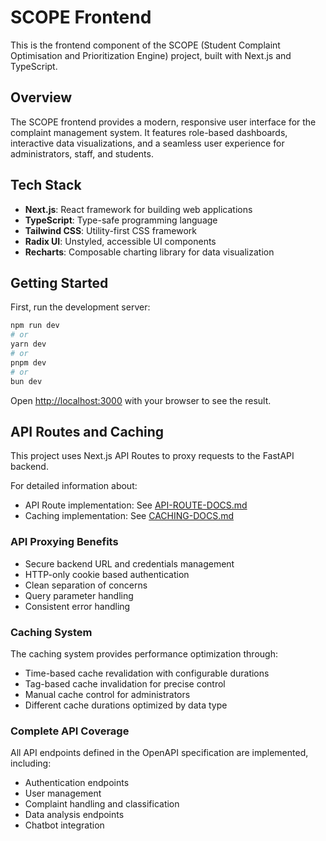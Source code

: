 # SCOPE Frontend

This is the frontend component of the SCOPE (Student Complaint Optimisation and Prioritization Engine) project, built with Next.js and TypeScript.

## Overview

The SCOPE frontend provides a modern, responsive user interface for the complaint management system. It features role-based dashboards, interactive data visualizations, and a seamless user experience for administrators, staff, and students.

## Tech Stack

- **Next.js**: React framework for building web applications
- **TypeScript**: Type-safe programming language
- **Tailwind CSS**: Utility-first CSS framework
- **Radix UI**: Unstyled, accessible UI components
- **Recharts**: Composable charting library for data visualization

## Getting Started

First, run the development server:

```bash
npm run dev
# or
yarn dev
# or
pnpm dev
# or
bun dev
```

Open [http://localhost:3000](http://localhost:3000) with your browser to see the result.

## API Routes and Caching

This project uses Next.js API Routes to proxy requests to the FastAPI backend. 

For detailed information about:
- API Route implementation: See [API-ROUTE-DOCS.md](./API-ROUTE-DOCS.md)
- Caching implementation: See [CACHING-DOCS.md](./CACHING-DOCS.md)

### API Proxying Benefits
- Secure backend URL and credentials management
- HTTP-only cookie based authentication
- Clean separation of concerns
- Query parameter handling
- Consistent error handling

### Caching System
The caching system provides performance optimization through:
- Time-based cache revalidation with configurable durations
- Tag-based cache invalidation for precise control
- Manual cache control for administrators
- Different cache durations optimized by data type

### Complete API Coverage
All API endpoints defined in the OpenAPI specification are implemented, including:
- Authentication endpoints
- User management
- Complaint handling and classification
- Data analysis endpoints 
- Chatbot integration